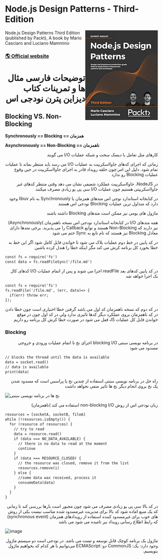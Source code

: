 # Node.js Design Patterns - Third-Edition

<a href="https://www.nodejsdesignpatterns.com"><img width="240" align="right" src="https://github.com/lmammino/lmammino/blob/master/nodejsdp.jpg?raw=true"></a>

Node.js Design Patterns Third Edition (published by Packt), A book by Mario Casciaro and Luciano Mammino

### [🌎 Official website](https://www.nodejsdesignpatterns.com)

# <p dir="rtl" align="right">توضیحات فارسی مثال ها و تمرینات کتاب دیزاین پترن نودجی اس</p>

## Blocking VS. Non-Blocking

**Synchronously == Blocking == همزمان**

**Asynchronously == Non-Blocking == ناهمزمان**


<p dir="rtl" align="right">
 کارهای مثل تعامل با دیسک سخت و شبکه عملیات I/O می گویند
</p>

<p dir="rtl" align="right">
  زمانی که اجرای کدهای جاوااسکریپت به عملیات I/O می رسد باید منتظر بماند تا عملیات تمام شود. دلیل این امر:‌چون حلقه رویداد قادر به اجرای جاوااسکریپت در حین وقوع عملیات Blocking رو ندارد
</p>

<p dir="rtl" align="right">
در NodeJS، جاوااسکریپت عملکرد شعیفی نشان می دهد وقتی منتظر کدهای غیر جاوااسکریپتی هستیم چون عملیات I/O سی پی یو زیادی مصرف میکنند
 </p>
 
 <p dir="rtl" align="right">
در کتابخانه استاندارد نوجی اس متدهای همزمان یا Synchronously به نام libuv وجود دارد که متداول ترین عملیات Blocking نودجی اس هستند
 </p>
 
 <p dir="rtl" align="right">
ماژول های بومی نیز ممکن است متدهای Blocking داشته باشند
 </p>
 
 <p dir="rtl" align="right">
همه متدهای I/O در کتابخانه استاندارد نودجی اس نسخه ناهمزمان )Asynchronously) نیز دارند که Non-Blocking هستند و توابع Callback را می پذیرند. برخی متدها دارای معادل Blocking نیز هستند که نام تابع به Sync ختم می شود
 </p>
 
 
  <p dir="rtl" align="right">
  در کد پایین در خط دوم عملیات بلاک می شود تا خواندن فایل کامل شود اگر این خط به خطا بخورد کل برنامه کرش می کند مگر اینکه خطا را هندل کرده باشین
 </p>
 
 ```
 const fs = require('fs')
 const data = fs.readFileSync('/file.md')
 ```
 
  <p dir="rtl" align="right">
  در کد پایین کدهای بعد readFile اجرا می شوند و پس از اتمام عملیات I/O کدهای کال بک اجرا خواهد شد
 </p>
 
 ```
 const fs = require('fs')
 fs.readFile('/file.md', (err, data)=> {
   if(err) throw err;
 });
 ```
 
  <p dir="rtl" align="right">
  در کد دوم که نسخه ناهمزمان کد اول می باشد گرفتن خطا اختیاری است چون خطا دادن در کد ناهمزمان بروی عملکرد دیگر کدها تاثیری ندارد ولی در کد اول چون در موقع خواندن فایل کل عملیات JS قفل می شود در صورت خطا کرش کل برنامه رو داریم
</p>

### Blocking

<p dir="rtl" align="right">در برنامه نویسی سنتی blocking I/O اجرای نخ تا اتمام عملیات ورودی و خروجی مسدود می شود</p>

```
// blocks the thread until the data is available
data = socket.read()
// data is available
print(data)
```


<p dir="rtl" align="right">راه حل در برنامه نویسی سنتی استفاده از چندین نخ یا پراسس است که مسدود شدن یک نخ بروی انجام دیگر نخ ها تاثیر منفی نخواهد داشت</p>


![نخ ها در برنامه نویسی سنتی](https://user-images.githubusercontent.com/45192069/132132127-7eb646b3-36b0-453b-bfd0-97a4f02806b5.png)

<p dir="rtl" align="right">زبان نودجی اس از روش non-blocking I/O استفاده می کند )ناهمزمان) </p>

```
resources = [socketA, socketB, fileA]
while (!resources.isEmpty()) {
  for (resource of resources) {
    // try to read
    data = resource.read()
    if (data === NO_DATA_AVAILABLE) {
      // there is no data to read at the moment
      continue
    }
    if (data === RESOURCE_CLOSED) {
      // the resource was closed, remove it from the list
      resources.remove(i)
    } else {
      //some data was received, process it
      consumeData(data)
    }
  }
}
```

<p dir="rtl" align="right">در کد بالا سی پی یو زیادی مصرف می شود چون مجبور است بارها بررسی کند تا زمانی که یک منبع اماده شود کد بالا برای مدیریت غیرمسدود شده مناسب نیست یکی از روش های خوب برای غیرمسدود کننده استفاده از رویدادهای همزمان (synchronous event) که رابط اطلاع رسانی رویداد نیز نامیده می شود می باشد</p>


![image](https://user-images.githubusercontent.com/45192069/132132474-b67e4988-07bc-43e6-9c3e-da65e047ecec.png)


<p dir="rtl" align="right">
  ماژول یک برنامه کوچک قابل توسعه و تست می باشد. 
در نودجی است دو سیستم ماژول وجود دارد: یک:  CommonJS دو:  ECMAScript 
می‌توانیم با هر کدام که بخواهیم ماژول بنویسیم. 
  </p>
